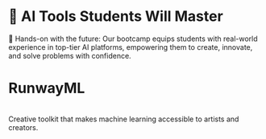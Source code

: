 # 🔧 AI Tools Students Will Master
🚀 Hands-on with the future: Our bootcamp equips students with real-world experience in top-tier AI platforms, empowering them to create, innovate, and solve problems with confidence. 
<br>
# RunwayML
<br>
Creative toolkit that makes machine learning accessible to artists and creators.
